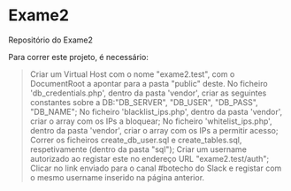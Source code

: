 # Exame2
Repositório do Exame2

Para correr este projeto, é necessário:
> Criar um Virtual Host com o nome "exame2.test", com o DocumentRoot a apontar para a pasta "public" deste.
> No ficheiro 'db_credentials.php', dentro da pasta 'vendor', criar as seguintes constantes sobre a DB:"DB_SERVER", "DB_USER", "DB_PASS", "DB_NAME";
> No ficheiro 'blacklist_ips.php', dentro da pasta 'vendor', criar o array com os IPs a bloquear;
> No ficheiro 'whitelist_ips.php', dentro da pasta 'vendor', criar o array com os IPs a permitir acesso;
> Correr os ficheiros create_db_user.sql e create_tables.sql, respetivamente (dentro da pasta "sql");
> Criar um username autorizado ao registar este no endereço URL "exame2.test/auth";
> Clicar no link enviado para o canal #botecho do Slack e registar com o mesmo username inserido na página anterior.


